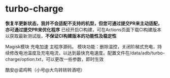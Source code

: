 # turbo-charge

**恢复半更新状态，我并不会适配不支持的机型，但您可通过提交PR来主动适配，亦可通过提交PR来优化程序**
已经开启CI构建，可在Actions页面下载CI构建版本以获取最新测试版，**不保证CI构建版本的功能性及稳定性**

Magisk模块 充电加速 主程序源码。
模块功能：删除温控，关闭阶梯式充电，持续修改电池温度及充电电流，以达到最快充电速度。配置文件在/data/adb/turbo-charge/option.txt，可以更改一些参数，即时生效

酷安@诺鸡鸭（小号@大鸟转转转酒吧）
